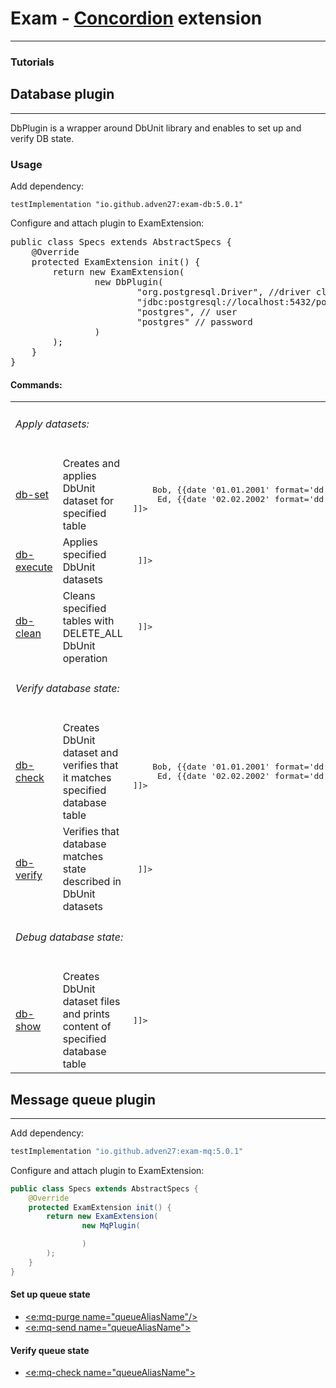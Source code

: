 # Exam - [Concordion](https://github.com/concordion/concordion) extension

---

### Tutorials


## Database plugin

---

DbPlugin is a wrapper around DbUnit library and enables to set up and verify DB state.   

### Usage

Add dependency:

    testImplementation "io.github.adven27:exam-db:5.0.1"

Configure and attach plugin to ExamExtension:

<pre class="java doc-code">public class Specs extends AbstractSpecs {
    @Override
    protected ExamExtension init() {
        return new ExamExtension(
                new DbPlugin(
                        "org.postgresql.Driver", //driver class
                        "jdbc:postgresql://localhost:5432/postgres", //jdbc url 
                        "postgres", // user
                        "postgres" // password
                )
        );
    }
}</pre>

#### Commands:

<table class="table table-sm table-hover table-bordered">

<tr><td colspan="3"> <h6>Apply datasets: </h6> </td></tr>

<tr>
<td class="align-middle"> <a c:run="concordion" href="db/DbSet.html">db-set</a> </td>
<td class="align-middle"> Creates and applies DbUnit dataset for specified table </td>
<td class="align-middle"> <pre class="xml doc-code">
<![CDATA[<e:db-set table="person" cols="id=1..10, name, birthday, created={{now}}">
    <e:row>Bob, {{date '01.01.2001' format='dd.MM.yyyy'}}</e:row>
    <e:row> Ed, {{date '02.02.2002' format='dd.MM.yyyy'}}</e:row>
</e:db-set>]]>
</pre> </td>
</tr>

<tr>
<td class="align-middle"> <a href="db/DbExec.html">db-execute</a> </td>
<td class="align-middle"> Applies specified DbUnit datasets </td>
<td class="align-middle"> <pre class="xml doc-code">
<![CDATA[ <e:db-execute datasets="/data/db/adam.xml, /data/db/bob.json, /data/db/carl/person.csv"/> ]]>
</pre> </td>
</tr>

<tr>
<td class="align-middle"> <a href="db/DbClean.html">db-clean</a> </td>
<td class="align-middle"> Cleans specified tables with DELETE_ALL DbUnit operation </td>
<td class="align-middle"> <pre class="xml doc-code">
<![CDATA[ <e:db-clean tables="person, person_fields"/> ]]>
</pre> </td>
</tr>

<tr><td colspan="3"> <h6>Verify database state: </h6> </td></tr>

<tr>
<td class="align-middle"> <a href="db/DbCheck.html">db-check</a> </td>
<td class="align-middle"> Creates DbUnit dataset and verifies that it matches specified database table </td>
<td class="align-middle"> <pre class="xml doc-code">
<![CDATA[<e:db-check table="person" cols="id=1..10, name, birthday, created={{now}}">
    <e:row>Bob, {{date '01.01.2001' format='dd.MM.yyyy'}}</e:row>
    <e:row> Ed, {{date '02.02.2002' format='dd.MM.yyyy'}}</e:row>
</e:db-check>]]>
</pre> </td>
</tr>

<tr>
<td class="align-middle"> <a href="db/DbVerify.html">db-verify</a> </td>
<td class="align-middle"> Verifies that database matches state described in DbUnit datasets </td>
<td class="align-middle"> <pre class="xml doc-code">
<![CDATA[ <e:db-verify datasets="/data/db/adam.xml, /data/db/bob.json, /data/db/carl/person.csv"/> ]]>
</pre> </td>
</tr>

<tr><td colspan="3"> <h6>Debug database state: </h6> </td></tr>

<tr>
<td class="align-middle"> <a href="db/DbShow.html">db-show</a> </td>
<td class="align-middle"> Creates DbUnit dataset files and prints content of specified database table </td>
<td class="align-middle"> <pre class="xml doc-code">
<![CDATA[<e:db-show table="person" saveToResources="/data/db/person.xml"/>]]>
</pre> </td>
</tr>

</table>

## Message queue plugin

---

Add dependency:

```groovy
testImplementation "io.github.adven27:exam-mq:5.0.1"
```

Configure and attach plugin to ExamExtension:

```java
public class Specs extends AbstractSpecs {
    @Override
    protected ExamExtension init() {
        return new ExamExtension(
                new MqPlugin(

                )
        );
    }
}
```

#### Set up queue state

- [<e:mq-purge name="queueAliasName"/>]( mq/MqPurge.html)
- [<e:mq-send name="queueAliasName">]( mq/MqSend.html)

#### Verify queue state

- [<e:mq-check name="queueAliasName">]( mq/MqCheck.html)
